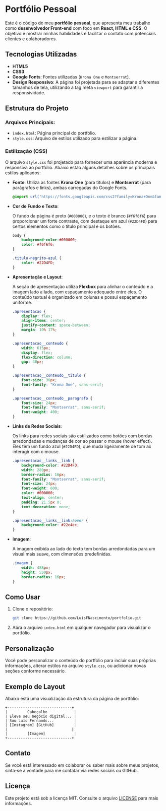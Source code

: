 # Portfólio Pessoal

Este é o código do meu **portfólio pessoal**, que apresenta meu trabalho como **desenvolvedor Front-end** com foco em **React, HTML e CSS**. O objetivo é mostrar minhas habilidades e facilitar o contato com potenciais clientes e colaboradores.

## Tecnologias Utilizadas

- **HTML5**
- **CSS3**
- **Google Fonts**: Fontes utilizadas (`Krona One` e `Montserrat`).
- **Design Responsivo**: A página foi projetada para se adaptar a diferentes tamanhos de tela, utilizando a tag meta `viewport` para garantir a responsividade.

## Estrutura do Projeto

### Arquivos Principais:

- `index.html`: Página principal do portfólio.
- `style.css`: Arquivo de estilos utilizado para estilizar a página.

### Estilização (CSS)

O arquivo `style.css` foi projetado para fornecer uma aparência moderna e responsiva ao portfólio. Abaixo estão alguns detalhes sobre os principais estilos aplicados:

- **Fonte**: Utiliza as fontes **Krona One** (para títulos) e **Montserrat** (para parágrafos e links), ambas carregadas do Google Fonts.
  
  ```css
  @import url('https://fonts.googleapis.com/css2?family=Krona+One&family=Montserrat:ital,wght@0,100..900;1,100..900&display=swap');
  ```

- **Cor de Fundo e Texto**:
  
  O fundo da página é preto (`#000000`), e o texto é branco (`#f6f6f6`) para proporcionar um forte contraste, com destaque em azul (`#22D4FD`) para certos elementos como o título principal e os botões.

  ```css
  body {
      background-color:#000000;
      color: #f6f6f6;
  }

  .titulo-negrito-azul {
      color: #22D4FD;
  }
  ```

- **Apresentação e Layout**:
  
  A seção de apresentação utiliza **Flexbox** para alinhar o conteúdo e a imagem lado a lado, com espaçamento adequado entre eles. O conteúdo textual é organizado em colunas e possui espaçamento uniforme.

  ```css
  .apresentacao {
      display: flex;
      align-items: center;
      justify-content: space-between;
      margin: 10% 17%;
  }

  .apresentacao__conteudo {
      width: 615px;
      display: flex;
      flex-direction: column;
      gap: 40px;
  }

  .apresentacao__conteudo__titulo {
      font-size: 36px;
      font-family: "Krona One", sans-serif;
  }

  .apresentacao__conteudo__paragrafo {
      font-size: 24px;
      font-family: "Montserrat", sans-serif;
      font-weight: 400;
  }
  ```

- **Links de Redes Sociais**:
  
  Os links para redes sociais são estilizados como botões com bordas arredondadas e mudanças de cor ao passar o mouse (hover effect). Eles têm um fundo azul (`#22D4FD`), que muda ligeiramente de tom ao interagir com o mouse.

  ```css
  .apresentacao__links__link {
      background-color: #22D4FD;
      width: 280px;
      border-radius: 16px;
      font-family: "Montserrat", sans-serif;
      font-size: 24px;
      font-weight: 600;
      color: #000000;
      text-align: center;
      padding: 21.5px 0;
      text-decoration: none;
  }

  .apresentacao__links__link:hover {
      background-color: #22c4ec;
  }
  ```

- **Imagem**:
  
  A imagem exibida ao lado do texto tem bordas arredondadas para um visual mais suave, com dimensões predefinidas.

  ```css
  .imagem {
      width: 488px;
      height: 550px;
      border-radius: 16px;
  }
  ```

## Como Usar

1. Clone o repositório:
   ```bash
   git clone https://github.com/LuisFNascimento/portfolio.git
   ```

2. Abra o arquivo `index.html` em qualquer navegador para visualizar o portfólio.

## Personalização

Você pode personalizar o conteúdo do portfólio para incluir suas próprias informações, alterar estilos no arquivo `style.css`, ou adicionar novas seções conforme necessário.

## Exemplo de Layout

Abaixo está uma visualização da estrutura da página de portfólio:

```
+-----------------------------+
|         Cabeçalho            |
| Eleve seu negócio digital... |
| Sou Luís Fernando...         |
| [Instagram] [GitHub]         |
|                             |
|         [Imagem]             |
+-----------------------------+
```

## Contato

Se você está interessado em colaborar ou saber mais sobre meus projetos, sinta-se à vontade para me contatar via redes sociais ou GitHub.

## Licença

Este projeto está sob a licença MIT. Consulte o arquivo [LICENSE](LICENSE) para mais informações.
